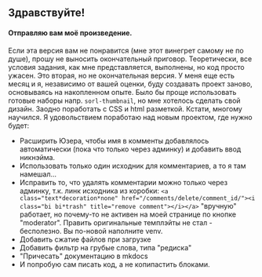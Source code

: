 ## Здравствуйте!
#### Отправляю вам моё произведение.
Если эта версия вам не понравится (мне этот винегрет самому не по душе), прошу не выносить окончательный приговор.
Теоретически, все условия задания, как мне представляется, выполнены, но код просто ужасен.
Это вторая, но не окончательная версия. У меня еще есть месяц и я, независимо от вашей оценки, буду создавать проект заново, основываясь на накопленном опыте.
Было бы проще использовать готовые наборы напр. `sorl-thumbnail`, но мне хотелось сделать свой дизайн. Заодно поработать с CSS и html разметкой. Кстати, многому научился.
Я удовольствием поработаю над новым проектом, где нужно будет:

* Расширить Юзера, чтобы имя в комменты добавлялось автоматически (пока что только через админку) и добавить ввод никнэйма.
* Использовать только один исходник для комментариев, а то я там намешал...
* Исправить то, что удалять комментарии можно только через админку, т.к. линк исходника из коробки:
`<a class="text*decoration*none" href="/comments/delete/comment_id/"><i class="bi bi*trash" title="remove comment"></i></a>`
"вручную" работает, но почему-то не активен на моей странице по кнопке "moderator". Править оригинальные темплэйты не стал - бесполезно. Вы по-новой наполните venv.
* Добавить сжатие файлов при загрузке
* Добавить фильтр на грубые слова, типа "редиска"
* "Причесать" документацию в mkdocs
* И попробую сам писать код, а не копипастить блоками.
